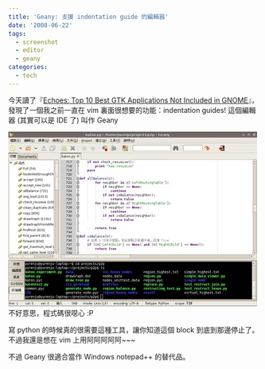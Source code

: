 ```yaml
---
title: 'Geany: 支援 indentation guide 的編輯器'
date: '2008-06-22'
tags:
  - screenshot
  - editor
  - geany
categories:
  - tech
---
```

今天讀了『[Echoes: Top 10 Best GTK Applications Not Included in GNOME](http://vivapinkfloyd.blogspot.com/2008/06/top-10-best-gtk-applications-not.html)』，發現了一個我之前一直在 vim 裏面很想要的功能：indentation guides! 這個編輯器 (其實可以是 IDE 了) 叫作 Geany  
  
[![Geany screenshot](images/0.jpg)](http://www.flickr.com/photos/yurenju/2599406424/ "Flickr 上 yurenju 的 Geany screenshot")  
不好意思，程式碼很噁心 :P  
  
寫 python 的時候真的很需要這種工具，讓你知道這個 block 到底到那邊停止了。不過我還是想在 vim 上用阿阿阿阿阿~~~  
  
不過 Geany 很適合當作 Windows notepad++ 的替代品。
